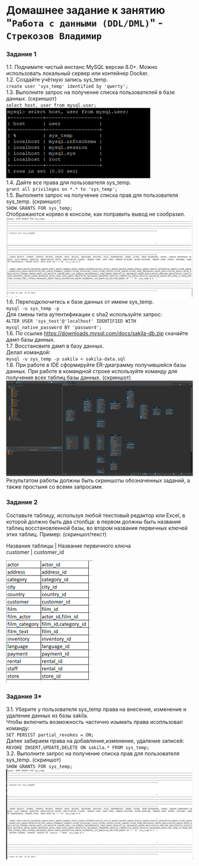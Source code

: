 # Домашнее задание к занятию "`Работа с данными (DDL/DML)`" - `Стрекозов Владимир`

### Задание 1
  
1.1. Поднимите чистый инстанс MySQL версии 8.0+. Можно использовать локальный сервер или контейнер Docker.  
1.2. Создайте учётную запись sys_temp.  
`create user 'sys_temp' identified by 'qwerty';`  
1.3. Выполните запрос на получение списка пользователей в базе данных. (скриншот)  
`select host, user from mysql.user;`  
![](https://github.com/Svalker1989/working_with_data/blob/main/Z1.3.PNG)  
1.4. Дайте все права для пользователя sys_temp.  
`grant all privileges on *.* to 'sys_temp';`  
1.5. Выполните запрос на получение списка прав для пользователя sys_temp. (скриншот)   
`SHOW GRANTS FOR sys_temp;`  
Отображаются коряво в консоли, как поправить вывод не сообразил.  
![](https://github.com/Svalker1989/working_with_data/blob/main/Z1.5.PNG)  
1.6. Переподключитесь к базе данных от имени sys_temp.  
`mysql -u sys_temp -p`  
Для смены типа аутентификации с sha2 используйте запрос:  
`ALTER USER 'sys_test'@'localhost' IDENTIFIED WITH mysql_native_password BY 'password';`  
1.6. По ссылке https://downloads.mysql.com/docs/sakila-db.zip скачайте дамп базы данных.  
1.7. Восстановите дамп в базу данных.  
Делал командой:  
`mysql -u sys_temp -p sakila < sakila-data.sql`  
1.8. При работе в IDE сформируйте ER-диаграмму получившейся базы данных. При работе в командной строке используйте команду для получения всех таблиц базы данных. (скриншот)  
![](https://github.com/Svalker1989/working_with_data/blob/main/Z1.8.PNG)  
Результатом работы должны быть скриншоты обозначенных заданий, а также простыня со всеми запросами.  
 
### Задание 2
Составьте таблицу, используя любой текстовый редактор или Excel, в которой должно быть два столбца: в первом должны быть названия таблиц восстановленной базы, во втором названия первичных ключей этих таблиц. Пример: (скриншот/текст)  
   
Название таблицы | Название первичного ключа  
customer         | customer_id  
  
![](https://github.com/Svalker1989/working_with_data/blob/main/Z2.PNG)  
  
### Задание 3*
3.1. Уберите у пользователя sys_temp права на внесение, изменение и удаление данных из базы sakila.  
Чтобы включить возможность частично изымать права исопльзовал команду:  
`SET PERSIST partial_revokes = ON;`  
Далее забираем права на добавление,изменение, удаление записей:  
`REVOKE INSERT,UPDATE,DELETE ON sakila.* FROM sys_temp;`  
3.2. Выполните запрос на получение списка прав для пользователя sys_temp. (скриншот)  
`SHOW GRANTS FOR sys_temp;`
![](https://github.com/Svalker1989/working_with_data/blob/main/Z3.PNG) 
